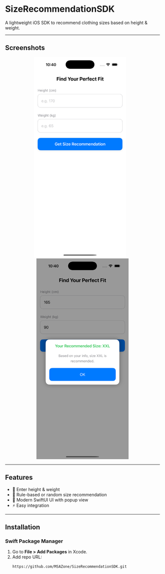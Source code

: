 # SizeRecommendationSDK

A lightweight iOS SDK to recommend clothing sizes based on height & weight.

---

## Screenshots

<p align="center">
  <img src="https://raw.githubusercontent.com/MSAZone/SizeRecommendationSDK/refs/heads/main/images/InputScreen.png" width="300" />
  &nbsp;&nbsp;&nbsp;
  <img src="https://raw.githubusercontent.com/MSAZone/SizeRecommendationSDK/refs/heads/main/images/ResultScreen.png" width="300" />
</p>

---

## Features
- 📏 Enter height & weight
- 🧮 Rule-based or random size recommendation
- 🎨 Modern SwiftUI UI with popup view
- ⚡ Easy integration

---

## Installation

### Swift Package Manager
1. Go to **File > Add Packages** in Xcode.
2. Add repo URL:  
   ```text
   https://github.com/MSAZone/SizeRecommendationSDK.git
